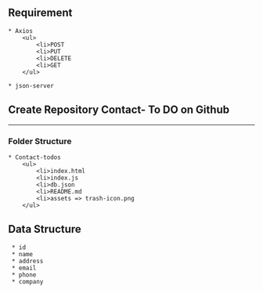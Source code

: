 ## Requirement


```
* Axios
    <ul>
        <li>POST
        <li>PUT
        <li>DELETE
        <li>GET
    </ul>

* json-server
```


## Create Repository Contact- To DO on Github

<hr>

### Folder Structure

```
* Contact-todos
    <ul>
        <li>index.html
        <li>index.js
        <li>db.json
        <li>README.md
        <li>assets => trash-icon.png
    </ul>
```

## Data Structure
     * id
     * name
     * address
     * email
     * phone
     * company  
